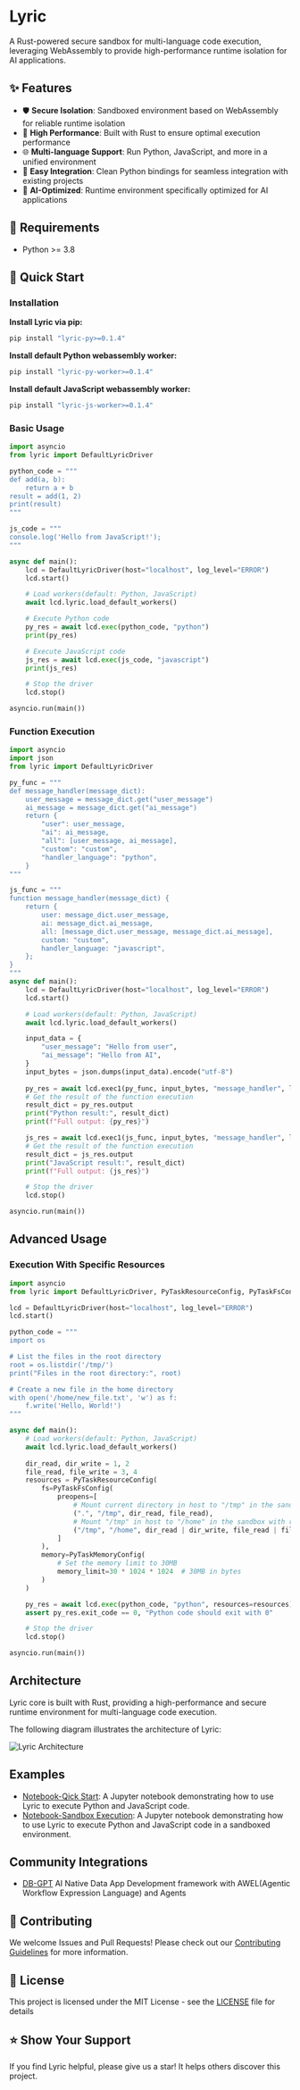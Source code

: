# Lyric

A Rust-powered secure sandbox for multi-language code execution, leveraging WebAssembly to provide high-performance runtime isolation for AI applications.

## ✨ Features

- 🛡️ **Secure Isolation**: Sandboxed environment based on WebAssembly for reliable runtime isolation
- 🚀 **High Performance**: Built with Rust to ensure optimal execution performance
- 🌐 **Multi-language Support**: Run Python, JavaScript, and more in a unified environment
- 🔌 **Easy Integration**: Clean Python bindings for seamless integration with existing projects
- 🎯 **AI-Optimized**: Runtime environment specifically optimized for AI applications

## 🔧 Requirements

- Python >= 3.8

## 🚀 Quick Start

### Installation

**Install Lyric via pip:**

```bash
pip install "lyric-py>=0.1.4"
```

**Install default Python webassembly worker:**

```bash
pip install "lyric-py-worker>=0.1.4"
```

**Install default JavaScript webassembly worker:**

```bash
pip install "lyric-js-worker>=0.1.4"
```

### Basic Usage

```python
import asyncio
from lyric import DefaultLyricDriver

python_code = """
def add(a, b):
    return a + b
result = add(1, 2)
print(result)
"""

js_code = """
console.log('Hello from JavaScript!');
"""

async def main():
    lcd = DefaultLyricDriver(host="localhost", log_level="ERROR")
    lcd.start()

    # Load workers(default: Python, JavaScript)
    await lcd.lyric.load_default_workers()

    # Execute Python code
    py_res = await lcd.exec(python_code, "python")
    print(py_res)

    # Execute JavaScript code
    js_res = await lcd.exec(js_code, "javascript")
    print(js_res)

    # Stop the driver
    lcd.stop()

asyncio.run(main())
```

### Function Execution

```python
import asyncio
import json
from lyric import DefaultLyricDriver

py_func = """
def message_handler(message_dict):
    user_message = message_dict.get("user_message")
    ai_message = message_dict.get("ai_message")
    return {
        "user": user_message,
        "ai": ai_message,
        "all": [user_message, ai_message],
        "custom": "custom",
        "handler_language": "python",
    }
"""

js_func = """
function message_handler(message_dict) {
    return {
        user: message_dict.user_message,
        ai: message_dict.ai_message,
        all: [message_dict.user_message, message_dict.ai_message],
        custom: "custom",
        handler_language: "javascript",
    };
}
"""
async def main():
    lcd = DefaultLyricDriver(host="localhost", log_level="ERROR")
    lcd.start()

    # Load workers(default: Python, JavaScript)
    await lcd.lyric.load_default_workers()

    input_data = {
        "user_message": "Hello from user",
        "ai_message": "Hello from AI",
    }
    input_bytes = json.dumps(input_data).encode("utf-8")
    
    py_res = await lcd.exec1(py_func, input_bytes, "message_handler", lang="python")
    # Get the result of the function execution
    result_dict = py_res.output
    print("Python result:", result_dict)
    print(f"Full output: {py_res}")

    js_res = await lcd.exec1(js_func, input_bytes, "message_handler", lang="javascript")
    # Get the result of the function execution
    result_dict = js_res.output
    print("JavaScript result:", result_dict)
    print(f"Full output: {js_res}")

    # Stop the driver
    lcd.stop()

asyncio.run(main())
```

## Advanced Usage

### Execution With Specific Resources

```python
import asyncio
from lyric import DefaultLyricDriver, PyTaskResourceConfig, PyTaskFsConfig, PyTaskMemoryConfig

lcd = DefaultLyricDriver(host="localhost", log_level="ERROR")
lcd.start()

python_code = """
import os

# List the files in the root directory
root = os.listdir('/tmp/')
print("Files in the root directory:", root)

# Create a new file in the home directory
with open('/home/new_file.txt', 'w') as f:
    f.write('Hello, World!')
"""

async def main():
    # Load workers(default: Python, JavaScript)
    await lcd.lyric.load_default_workers()
    
    dir_read, dir_write = 1, 2
    file_read, file_write = 3, 4
    resources = PyTaskResourceConfig(
        fs=PyTaskFsConfig(
            preopens=[
                # Mount current directory in host to "/tmp" in the sandbox with read permission
                (".", "/tmp", dir_read, file_read),
                # Mount "/tmp" in host to "/home" in the sandbox with read and write permission
                ("/tmp", "/home", dir_read | dir_write, file_read | file_write),
            ]
        ),
        memory=PyTaskMemoryConfig(
            # Set the memory limit to 30MB
            memory_limit=30 * 1024 * 1024  # 30MB in bytes
        )
    )

    py_res = await lcd.exec(python_code, "python", resources=resources)
    assert py_res.exit_code == 0, "Python code should exit with 0"

    # Stop the driver
    lcd.stop()

asyncio.run(main())
```

## Architecture

Lyric core is built with Rust, providing a high-performance and secure runtime environment for multi-language code 
execution. 

The following diagram illustrates the architecture of Lyric:

![Lyric Architecture](docs/asserts/imgs/lyric_architecture.png)


## Examples

- [Notebook-Qick Start](examples/notebook/lyric_quick_start.ipynb): A Jupyter notebook demonstrating how to use Lyric to execute Python and JavaScript code.
- [Notebook-Sandbox Execution](examples/notebook/lyric_sandbox_verification.ipynb): A Jupyter notebook demonstrating how to use Lyric to execute Python and JavaScript code in a sandboxed environment.


## Community Integrations

- [DB-GPT](https://github.com/eosphoros-ai/DB-GPT) AI Native Data App Development framework with AWEL(Agentic Workflow Expression Language) and Agents


## 🤝 Contributing

We welcome Issues and Pull Requests! Please check out our [Contributing Guidelines](.github/CONTRIBUTING.md) for more information.

## 📄 License

This project is licensed under the MIT License - see the [LICENSE](LICENSE) file for details

## ⭐️ Show Your Support

If you find Lyric helpful, please give us a star! It helps others discover this project.